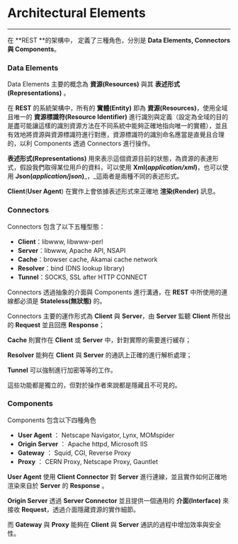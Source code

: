 # Architectural Elements

---

在 **REST **的架構中， 定義了三種角色，分別是 **Data Elements, Connectors **與** Components**。

### **Data Elements**

Data Elements 主要的概念為 **資源\(Resources\)** 與其 **表述形式\(Representations\)** 。

在 **REST** 的系統架構中，所有的 **實體\(Entity\)** 即為 **資源\(Resources\)**，使用全域且唯一的 **資源標識符\(Resource Identifier\)** 進行識別與定義（設定為全域的目的是盡可能讓這樣的識別資源方法在不同系統中能夠正確地指向唯一的實體），並且有效地將資源與資源標識符進行對應，資源標識符的識別命名應當是直覺且合理的，以利 Components 透過 Connectors 進行操作。 

**表述形式\(Representations\)** 用來表示這個資源目前的狀態，為資源的表達形式，假設我們取得某位用戶的資料，可以使用 **Xml\(**_**application\/xml**_**\)**，也可以使用 **Json\(**_**application\/json**_**\)**_，_這兩者是兩種不同的表述形式。 

**Client**\(**User Agent**\) 在實作上會依據表述形式來正確地 **渲染\(Render\)** 訊息。

### **Connectors**

Connectors 包含了以下五種型態：

* **Client**：libwww, libwww-perl
* **Server**：libwww, Apache API, NSAPI
* **Cache**：browser cache, Akamai cache network
* **Resolver**：bind \(DNS lookup library\)
* **Tunnel**：SOCKS, SSL after HTTP CONNECT


Connectors 透過抽象的介面與 Components 進行溝通，在 **REST** 中所使用的連線都必須是 **Stateless\(無狀態\)** 的。

Connectors 主要的運作形式為 **Client** 與 **Server**，由 **Server** 監聽 **Client** 所發出的 **Request** 並且回應 **Response**；

**Cache** 則實作在 **Client** 或 **Server** 中，針對實際的需要進行緩存；

**Resolver** 能夠在 **Client** 與 **Server** 的通訊上正確的進行解析處理；

**Tunnel** 可以強制進行加密等等的工作。

這些功能都是獨立的，但對於操作者來說都是隱藏且不可見的。

### Components

Components 包含以下四種角色

* **User Agent** ： Netscape Navigator, Lynx, MOMspider
* **Origin Server** ： Apache httpd, Microsoft IIS
* **Gateway** ： Squid, CGI, Reverse Proxy
* **Proxy** ： CERN Proxy, Netscape Proxy, Gauntlet

**User Agent** 使用 **Client Connector** 對 **Server** 進行連線，並且實作如何正確地渲染來自於 **Server** 的 **Response** 。

**Origin Server** 透過 **Server Connector** 並且提供一個通用的 **介面\(Interface\)** 來接收 **Request**，透過介面隱藏資源的實作細節。

而 **Gateway** 與 **Proxy** 能夠在 **Client** 與 **Server** 通訊的過程中增加效率與安全性。


